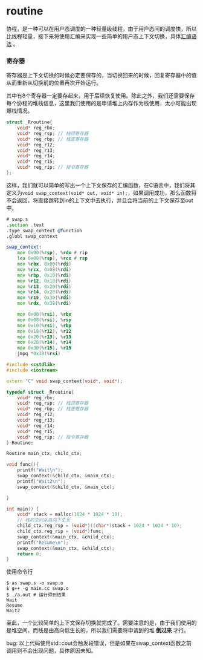 # routine

协程，是一种可以在用户态调度的一种轻量级线程，由于用户态间的调度快，所以比线程轻量，接下来将使用汇编来实现一些简单的用户态上下文切换，具体[汇编语法](./assemble.md) 。

### 寄存器

寄存器是上下文切换的时候必定要保存的，当切换回来的时候，回复寄存器中的值从而重新从切换前的位置再次开始运行。

其中有8个寄存器一定要存起来，用于后续恢复使用。除此之外，我们还需要保存每个协程的堆栈信息，这里我们使用的是申请堆上内存作为栈使用，太小可能出现爆栈情况。

```C++
struct _Rroutine{
    void* reg_rbx;
    void* reg_rsp; // 栈顶寄存器
    void* reg_rbp; // 栈底寄存器
    void* reg_r12;
    void* reg_r13;
    void* reg_r14;
    void* reg_r15;
    void* reg_rip; // 指令寄存器
};
```

这样，我们就可以简单的写出一个上下文保存的汇编函数，在C语言中，我们将其定义为`void swap_context(void* out, void* in);`，如果调用成功，那么函数将不会返回，将直接跳转到in的上下文中去执行，并且会将当前的上下文保存至out中。

```asm
# swap.s
.section .text
.type swap_context @function
.globl swap_context

swap_context:
    mov 0x00(%rsp), %rdx # rip
    lea 0x08(%rsp), %rcx # rsp
    mov %rbx, 0x00(%rdi)
    mov %rcx, 0x08(%rdi)
    mov %rbp, 0x10(%rdi)
    mov %r12, 0x18(%rdi)
    mov %r13, 0x20(%rdi)
    mov %r14, 0x28(%rdi)
    mov %r15, 0x30(%rdi)
    mov %rdx, 0x38(%rdi)

    mov 0x00(%rsi), %rbx
    mov 0x08(%rsi), %rsp
    mov 0x10(%rsi), %rbp
    mov 0x18(%r12), %r12
    mov 0x20(%r13), %r13
    mov 0x28(%r14), %r14
    mov 0x30(%r15), %r15
    jmpq *0x38(%rsi)
```

```C++
#include <cstdlib>
#include <iostream>

extern "C" void swap_context(void*, void*);

typedef struct _Rroutine{
    void* reg_rbx;
    void* reg_rsp; // 栈顶寄存器
    void* reg_rbp; // 栈底寄存器
    void* reg_r12;
    void* reg_r13;
    void* reg_r14;
    void* reg_r15;
    void* reg_rip; // 指令寄存器
} Routine;

Routine main_ctx, child_ctx;

void func(){
    printf("Wait\n");
    swap_context(&child_ctx, &main_ctx);
    printf("Wait2\n");
    swap_context(&child_ctx, &main_ctx);

}

int main() {
    void* stack = malloc(1024 * 1024 * 10);
    // 栈的空间从高向下生长
    child_ctx.reg_rsp = (void*)((char*)stack + 1024 * 1024 * 10);
    child_ctx.reg_rip = (void*)func;
    swap_context(&main_ctx, &child_ctx);
    printf("Resume\n");
    swap_context(&main_ctx, &child_ctx);
    return 0;
}
```

使用命令行

```shell
$ as swap.s -o swap.o
$ g++ -g main.cc swap.o
$ ./a.out # 运行得到结果
Wait
Resume
Wait2
```

至此，一个比较简单的上下文保存切换就完成了。需要注意的是，由于我们使用的是堆空间，而栈是由高向低生长的，所以我们需要将申请到的堆 __倒过来__ 才行。

bug: 以上代码使用std::cout会触发段错误，但是如果在swap_context函数之前调用则不会出现问题，具体原因未知。